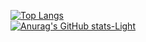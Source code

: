 [![Top Langs](https://github-readme-stats.vercel.app/api/top-langs/?username=noyavuzbey&layout=pie&title_color=ff0051)](https://github.com/anuraghazra/github-readme-stats)<br>[![Anurag's GitHub stats-Light](https://github-readme-stats.vercel.app/api?username=noyavuzbey&show_icons=true&theme=default&title_color=ff0051&text_color=ff0051)](https://github.com/anuraghazra/github-readme-stats)
